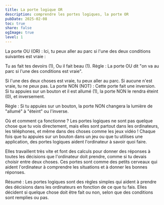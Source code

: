 ```yaml
---
title: La porte logique OR
description: comprendre les portes logiques, la porte OR
pubDate: 2025-02-08
toc: true
share: false
ogImage: true
level: 1
---
```


La porte OU (OR) :
Ici, tu peux aller au parc si l'une des deux conditions suivantes est vraie :

Tu as fait tes devoirs (1),
Ou il fait beau (1).
Règle : La porte OU dit "on va au parc si l'une des conditions est vraie".

Si l'une des deux choses est vraie, tu peux aller au parc. Si aucune n'est vraie, tu ne peux pas.
La porte NON (NOT) :
Cette porte fait une inversion. Si tu appuies sur un bouton et il est allumé (1), la porte NON le rendra éteint (0), et inversement.

Règle : Si tu appuies sur un bouton, la porte NON changera la lumière de "allumé" à "éteint" ou l'inverse.

Où et comment ça fonctionne ?
Les portes logiques ne sont pas quelque chose que tu vois directement, mais elles sont partout dans les ordinateurs, les téléphones, et même dans des choses comme les jeux vidéo ! Chaque fois que tu appuies sur un bouton dans un jeu ou que tu utilises une application, des portes logiques aident l'ordinateur à savoir quoi faire.

Elles travaillent très vite et font des calculs pour donner des réponses à toutes les décisions que l'ordinateur doit prendre, comme si tu devais choisir entre deux choses. Ces portes sont comme des petits cerveaux qui aident l'ordinateur à comprendre les situations et à donner les bonnes réponses.

Résumé :
Les portes logiques sont des règles simples qui aident à prendre des décisions dans les ordinateurs en fonction de ce que tu fais. Elles décident si quelque chose doit être fait ou non, selon que des conditions sont remplies ou pas.